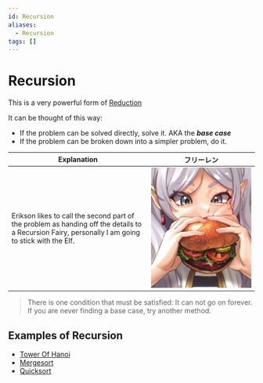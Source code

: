 ```yaml
---
id: Recursion
aliases:
  - Recursion
tags: []
---
```


# Recursion
This is a very powerful form of [Reduction](./Reductions.md)  

It can be thought of this way:
- If the problem can be solved directly, solve it. AKA the ***base case***  
- If the problem can be broken down into a simpler problem, do it. 

| Explanation | フリーレン|
| -------------- | --------------- |
| Erikson likes to call the second part of the problem as handing off the details to a Recursion Fairy, personally I am going to stick with the Elf. | ![F](../Images/フリーレン.jpeg) |

> There is one condition that must be satisfied: It can not go on forever. If you are never finding a base case, try another method.

## Examples of Recursion 
- [Tower Of Hanoi](./Tower-Of-Hanoi.md)
- [Mergesort](./Mergesort.md)
- [Quicksort](./Quicksort.md)



